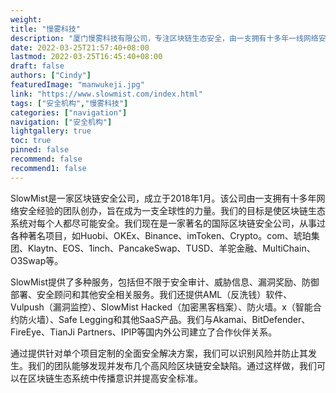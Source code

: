 ```yaml
---
weight: 
title: "慢雾科技"
description: "厦门慢雾科技有限公司，专注区块链生态安全，由一支拥有十多年一线网络安全攻防实战的团队创建"
date: 2022-03-25T21:57:40+08:00
lastmod: 2022-03-25T16:45:40+08:00
draft: false
authors: ["Cindy"]
featuredImage: "manwukeji.jpg"
link: "https://www.slowmist.com/index.html"
tags: ["安全机构","慢雾科技"]
categories: ["navigation"]
navigation: ["安全机构"]
lightgallery: true
toc: true
pinned: false
recommend: false
recommend1: false
---
```


SlowMist是一家区块链安全公司，成立于2018年1月。该公司由一支拥有十多年网络安全经验的团队创办，旨在成为一支全球性的力量。我们的目标是使区块链生态系统对每个人都尽可能安全。我们现在是一家著名的国际区块链安全公司，从事过各种著名项目，如Huobi、OKEx、Binance、imToken、Crypto。com、琥珀集团、Klaytn、EOS、1inch、PancakeSwap、TUSD、羊驼金融、MultiChain、O3Swap等。



SlowMist提供了多种服务，包括但不限于安全审计、威胁信息、漏洞奖励、防御部署、安全顾问和其他安全相关服务。我们还提供AML（反洗钱）软件、Vulpush（漏洞监控）、SlowMist Hacked（加密黑客档案）、防火墙。x（智能合约防火墙）、Safe Legging和其他SaaS产品。我们与Akamai、BitDefender、FireEye、TianJi Partners、IPIP等国内外公司建立了合作伙伴关系。



通过提供针对单个项目定制的全面安全解决方案，我们可以识别风险并防止其发生。我们的团队能够发现并发布几个高风险区块链安全缺陷。通过这样做，我们可以在区块链生态系统中传播意识并提高安全标准。